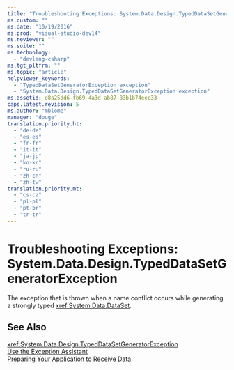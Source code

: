 ```yaml
---
title: "Troubleshooting Exceptions: System.Data.Design.TypedDataSetGeneratorException | hehe"
ms.custom: ""
ms.date: "10/19/2016"
ms.prod: "visual-studio-dev14"
ms.reviewer: ""
ms.suite: ""
ms.technology: 
  - "devlang-csharp"
ms.tgt_pltfrm: ""
ms.topic: "article"
helpviewer_keywords: 
  - "TypedDataSetGeneratorException exception"
  - "System.Data.Design.TypedDataSetGeneratorException exception"
ms.assetid: d8a25dd6-fb69-4a3d-ab87-83b1b74eec33
caps.latest.revision: 5
ms.author: "mblome"
manager: "douge"
translation.priority.ht: 
  - "de-de"
  - "es-es"
  - "fr-fr"
  - "it-it"
  - "ja-jp"
  - "ko-kr"
  - "ru-ru"
  - "zh-cn"
  - "zh-tw"
translation.priority.mt: 
  - "cs-cz"
  - "pl-pl"
  - "pt-br"
  - "tr-tr"
---
```

# Troubleshooting Exceptions: System.Data.Design.TypedDataSetGeneratorException
The exception that is thrown when a name conflict occurs while generating a strongly typed <xref:System.Data.DataSet>.  
  
## See Also  
 <xref:System.Data.Design.TypedDataSetGeneratorException>   
 [Use the Exception Assistant](../Topic/How%20to:%20Use%20the%20Exception%20Assistant.md)   
 [Preparing Your Application to Receive Data](../Topic/Preparing%20Your%20Application%20to%20Receive%20Data.md)